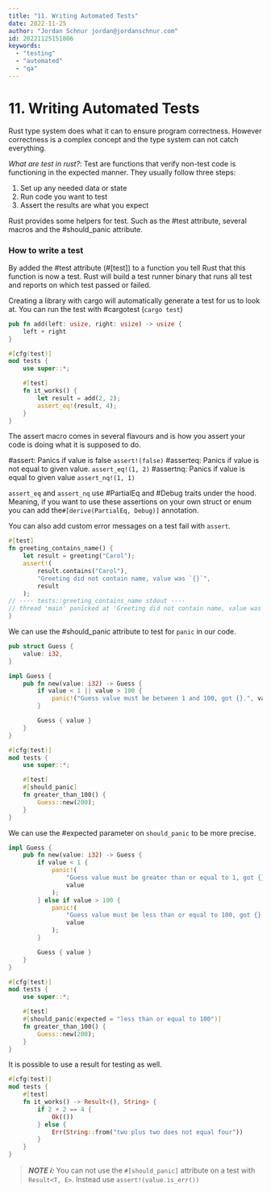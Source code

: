 ```yaml
---
title: "11. Writing Automated Tests"
date: 2022-11-25
author: "Jordan Schnur jordan@jordanschnur.com"
id: 20221125151806
keywords:
  - "testing"
  - "automated"
  - "qa"
---
```


# 11. Writing Automated Tests
Rust type system does what it can to ensure program correctness. However correctness is a complex concept and the type system can not catch everything.

_What are test in rust?_: Test are functions that verify non-test code is functioning in the expected manner. They usually follow three steps:
1. Set up any needed data or state
2. Run code you want to test
3. Assert the results are what you expect

Rust provides some helpers for test. Such as the #test attribute, several macros and the #should_panic attribute.

### How to write a test
By added the #test attribute (#[test]) to a function you tell Rust that this function is now a test. Rust will build a test runner binary that runs all test and reports on which test passed or failed.

Creating a library with cargo will automatically generate a test for us to look at. 
You can run the test with #cargotest (`cargo test`)
```rust
pub fn add(left: usize, right: usize) -> usize {
    left + right
}

#[cfg(test)]
mod tests {
    use super::*;

    #[test]
    fn it_works() {
        let result = add(2, 2);
        assert_eq!(result, 4);
    }
}
```

The assert macro comes in several flavours and is how you assert your code is doing what it is supposed to do.

#assert: Panics if value is false `assert!(false)`
#asserteq: Panics if value is not equal to given value. `assert_eq!(1, 2)`
#assertnq: Panics if value is equal to given value `assert_nq!(1, 1)`

`assert_eq` and `assert_nq` use #PartialEq and #Debug traits under the hood. Meaning, if you want to use these assertions on your own struct or enum you can add the`#[derive(PartialEq, Debug)]` annotation.

You can also add custom error messages on a test fail with `assert`.
```rust
#[test]
fn greeting_contains_name() {
	let result = greeting("Carol");
	assert!(
		result.contains("Carol"),
		"Greeting did not contain name, value was `{}`",
		result
	);
// ---- tests::greeting_contains_name stdout ----
// thread 'main' panicked at 'Greeting did not contain name, value was `Hello!`', src/lib.rs:12:9
}

```

We can use the #should_panic attribute to test for `panic` in our code.
```rust
pub struct Guess {
    value: i32,
}

impl Guess {
    pub fn new(value: i32) -> Guess {
        if value < 1 || value > 100 {
            panic!("Guess value must be between 1 and 100, got {}.", value);
        }

        Guess { value }
    }
}

#[cfg(test)]
mod tests {
    use super::*;

    #[test]
    #[should_panic]
    fn greater_than_100() {
        Guess::new(200);
    }
}
```

We can use the #expected parameter on `should_panic` to be more precise.
```rust
impl Guess {
    pub fn new(value: i32) -> Guess {
        if value < 1 {
            panic!(
                "Guess value must be greater than or equal to 1, got {}.",
                value
            );
        } else if value > 100 {
            panic!(
                "Guess value must be less than or equal to 100, got {}.",
                value
            );
        }

        Guess { value }
    }
}

#[cfg(test)]
mod tests {
    use super::*;

    #[test]
    #[should_panic(expected = "less than or equal to 100")]
    fn greater_than_100() {
        Guess::new(200);
    }
}
```

It is possible to use a result for testing as well.
```rust
#[cfg(test)]
mod tests {
    #[test]
    fn it_works() -> Result<(), String> {
        if 2 + 2 == 4 {
            Ok(())
        } else {
            Err(String::from("two plus two does not equal four"))
        }
    }
}
```
> **_NOTE ℹ️:_** You can not use the `#[should_panic]` attribute on a test with `Result<T, E>`. Instead use `assert!(value.is_err())`

